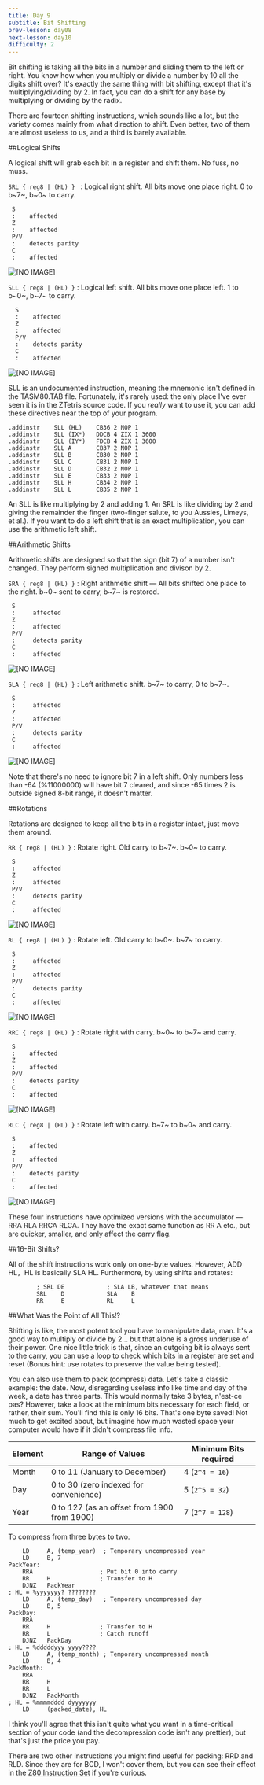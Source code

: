 ```yaml
---
title: Day 9
subtitle: Bit Shifting
prev-lesson: day08
next-lesson: day10
difficulty: 2
---
```


Bit shifting is taking all the bits in a number and sliding them to the
left or right. You know how when you multiply or divide a number by 10
all the digits shift over? It's exactly the same thing with bit
shifting, except that it's multiplying/dividing by 2. In fact, you can
do a shift for any base by multiplying or dividing by the radix.

There are fourteen shifting instructions, which sounds like a lot, but
the variety comes mainly from what direction to shift. Even better, two
of them are almost useless to us, and a third is barely available.

##Logical Shifts

A logical shift will grab each bit in a register and shift them. No
fuss, no muss.

`SRL { reg8 | (HL) } `
:    Logical right shift. All bits move one place right. 0 to b~7~, b~0~ to
     carry.
     
     S
     :    affected
     Z
     :    affected
     P/V
     :    detects parity
     C
     :    affected

![[NO IMAGE]](../img/srl.png)

`SLL { reg8 | (HL) }`
:     Logical left shift. All bits move one place left. 1 to b~0~, b~7~ to
      carry.
      
      S
      :    affected
      Z
      :    affected
      P/V
      :    detects parity
      C
      :    affected

![[NO IMAGE]](../img/sll.png)

SLL is an undocumented instruction, meaning the mnemonic isn't defined
in the TASM80.TAB file. Fortunately, it's rarely used: the only place
I've ever seen it is in the ZTetris source code. If you *really* want to
use it, you can add these directives near the top of your program.

    .addinstr    SLL (HL)    CB36 2 NOP 1
    .addinstr    SLL (IX*)   DDCB 4 ZIX 1 3600
    .addinstr    SLL (IY*)   FDCB 4 ZIX 1 3600
    .addinstr    SLL A       CB37 2 NOP 1
    .addinstr    SLL B       CB30 2 NOP 1
    .addinstr    SLL C       CB31 2 NOP 1
    .addinstr    SLL D       CB32 2 NOP 1
    .addinstr    SLL E       CB33 2 NOP 1
    .addinstr    SLL H       CB34 2 NOP 1
    .addinstr    SLL L       CB35 2 NOP 1

An SLL is like multiplying by 2 and adding 1. An SRL is like dividing by
2 and giving the remainder the finger (two-finger salute, to you
Aussies, Limeys, et al.). If you want to do a left shift that is an
exact multiplication, you can use the arithmetic left shift.

##Arithmetic Shifts


Arithmetic shifts are designed so that the sign (bit 7) of a number
isn't changed. They perform signed multiplication and divison by 2.

`SRA { reg8 | (HL) }`
:    Right arithmetic shift — All bits shifted one place to the right. b~0~
     sent to carry, b~7~ is restored.

     S
     :     affected
     Z
     :     affected
     P/V
     :     detects parity
     C
     :     affected

![[NO IMAGE]](../img/sra.png)

`SLA { reg8 | (HL) }`
:    Left arithmetic shift. b~7~ to carry, 0 to b~7~.

     S
     :     affected
     Z
     :     affected
     P/V
     :     detects parity
     C
     :     affected

![[NO IMAGE]](../img/sla.png)

Note that there's no need to ignore bit 7 in a left shift. Only numbers
less than -64 (%11000000) will have bit 7 cleared, and since -65 times 2
is outside signed 8-bit range, it doesn't matter.

##Rotations


Rotations are designed to keep all the bits in a register intact, just
move them around.

`RR { reg8 | (HL) }`
:    Rotate right. Old carry to b~7~. b~0~ to carry.

     S
     :     affected
     Z
     :     affected
     P/V
     :     detects parity
     C
     :     affected

![[NO IMAGE]](../img/rr.png)

`RL { reg8 | (HL) }`
:    Rotate left. Old carry to b~0~. b~7~ to carry.

     S
     :     affected
     Z
     :     affected
     P/V
     :     detects parity
     C
     :     affected

![[NO IMAGE]](../img/rl.png)

`RRC { reg8 | (HL) }`
:    Rotate right with carry. b~0~ to b~7~ and carry.

     S
     :    affected
     Z
     :    affected
     P/V
     :    detects parity
     C
     :    affected

![[NO IMAGE]](../img/rrc.png)

`RLC { reg8 | (HL) }`
:    Rotate left with carry. b~7~ to b~0~ and carry.

     S
     :    affected
     Z
     :    affected
     P/V
     :    detects parity
     C
     :    affected

![[NO IMAGE]](../img/rlc.png)

These four instructions have optimized versions with the accumulator —
RRA RLA RRCA RLCA. They have the exact same function as RR A etc., but
are quicker, smaller, and only affect the carry flag.

##16-Bit Shifts?


All of the shift instructions work only on one-byte values. However, ADD
HL`, `HL is basically SLA HL. Furthermore, by using shifts and rotates:

            ; SRL DE            ; SLA LB, whatever that means
            SRL    D            SLA    B
            RR     E            RL     L

##What Was the Point of All This!?


Shifting is like, the most potent tool you have to manipulate data, man.
It's a good way to multiply or divide by 2... but that alone is a gross
underuse of their power. One nice little trick is that, since an
outgoing bit is always sent to the carry, you can use a loop to check
which bits in a register are set and reset (Bonus hint: use rotates to
preserve the value being tested).

You can also use them to pack (compress) data. Let's take a classic
example: the date. Now, disregarding useless info like time and day of
the week, a date has three parts. This would normally take 3 bytes,
n'est-ce pas? However, take a look at the minimum bits necessary for
each field, or rather, their sum. You'll find this is only 16 bits.
That's one byte saved! Not much to get excited about, but imagine how
much wasted space your computer would have if it didn't compress file
info.

| Element              |    Range of Values                          |  Minimum Bits required |
|----------------------|---------------------------------------------| -----------------------|
|  Month               | 0 to 11 (January to December)               |  4 (`2^4 = 16`)         |
|  Day                 | 0 to 30 (zero indexed  for convenience)     |  5 (`2^5 = 32`)         |
|  Year                | 0 to 127 (as an offset from 1900 from 1900) |  7 (`2^7 = 128`)        |

To compress from three bytes to two.

        LD     A, (temp_year)  ; Temporary uncompressed year
        LD     B, 7
    PackYear:
        RRA                   ; Put bit 0 into carry
        RR     H              ; Transfer to H
        DJNZ   PackYear
    ; HL = %yyyyyyy? ????????
        LD     A, (temp_day)   ; Temporary uncompressed day
        LD     B, 5
    PackDay:
        RRA
        RR     H              ; Transfer to H
        RR     L              ; Catch runoff
        DJNZ   PackDay
    ; HL = %dddddyyy yyyy????
        LD     A, (temp_month) ; Temporary uncompressed month
        LD     B, 4
    PackMonth:
        RRA
        RR     H
        RR     L
        DJNZ   PackMonth
    ; HL = %mmmmdddd dyyyyyyy
        LD     (packed_date), HL

I think you'll agree that this isn't quite what you want in a
time-critical section of your code (and the decompression code isn't any
prettier), but that's just the price you pay.

There are two other instructions you might find useful for packing: RRD and
RLD. Since they are for BCD, I won't cover them, but you can see their effect
in the [Z80 Instruction Set](../ref/z80is.html) if you're curious.

